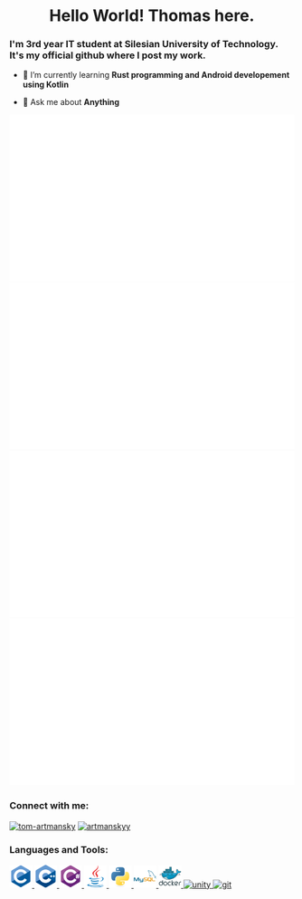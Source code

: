 <h1 align="center">Hello World! Thomas here.</h1>
<h3 align="left">I'm 3rd year IT student at Silesian University of Technology. It's my official github where I post my work.</h3>

- 🌱 I’m currently learning **Rust programming and Android developement using Kotlin**

- 💬 Ask me about **Anything**

<div align="center">

<a href="https://github.com/Artmansky/github-stats#gh-dark-mode-only">
<img src="https://github.com/Artmansky/github-stats/blob/master/generated/overview.svg#gh-dark-mode-only" />
<img src="https://github.com/Artmansky/github-stats/blob/master/generated/languages.svg#gh-dark-mode-only" />
</a>
<a href="https://github.com/Artmansky/github-stats#gh-light-mode-only">
<img src="https://github.com/Artmansky/github-stats/blob/master/generated/overview.svg#gh-dark-mode-only#gh-light-mode-only" />
<img src="https://github.com/Artmansky/github-stats/blob/master/generated/languages.svg#gh-dark-mode-only#gh-light-mode-only" />
</a>

</div>

<h3 align="left">Connect with me:</h3>
<p align="left">
<a href="https://linkedin.com/in/tom-artmansky" target="blank"><img align="center" src="https://raw.githubusercontent.com/rahuldkjain/github-profile-readme-generator/master/src/images/icons/Social/linked-in-alt.svg" alt="tom-artmansky" height="30" width="40" /></a>
<a href="https://instagram.com/artmanskyy" target="blank"><img align="center" src="https://raw.githubusercontent.com/rahuldkjain/github-profile-readme-generator/master/src/images/icons/Social/instagram.svg" alt="artmanskyy" height="30" width="40" /></a>
</p>

<h3 align="left">Languages and Tools:</h3>
<p align="left"> <a href="https://www.cprogramming.com/" target="_blank" rel="noreferrer"> <img src="https://raw.githubusercontent.com/devicons/devicon/master/icons/c/c-original.svg" alt="c" width="40" height="40"/> </a> <a href="https://www.w3schools.com/cpp/" target="_blank" rel="noreferrer"> <img src="https://raw.githubusercontent.com/devicons/devicon/master/icons/cplusplus/cplusplus-original.svg" alt="cplusplus" width="40" height="40"/> </a> <a href="https://www.w3schools.com/cs/" target="_blank" rel="noreferrer"> <img src="https://raw.githubusercontent.com/devicons/devicon/master/icons/csharp/csharp-original.svg" alt="csharp" width="40" height="40"/> </a> <a href="https://www.java.com" target="_blank" rel="noreferrer"> <img src="https://raw.githubusercontent.com/devicons/devicon/master/icons/java/java-original.svg" alt="java" width="40" height="40"/> </a> <a href="https://www.python.org" target="_blank" rel="noreferrer"> <img src="https://raw.githubusercontent.com/devicons/devicon/master/icons/python/python-original.svg" alt="python" width="40" height="40"/> </a> <a href="https://www.mysql.com/" target="_blank" rel="noreferrer"> <img src="https://raw.githubusercontent.com/devicons/devicon/master/icons/mysql/mysql-original-wordmark.svg" alt="mysql" width="40" height="40"/> </a> <a href="https://www.docker.com/" target="_blank" rel="noreferrer"> <img src="https://raw.githubusercontent.com/devicons/devicon/master/icons/docker/docker-original-wordmark.svg" alt="docker" width="40" height="40"/> </a> <a href="https://unity.com/" target="_blank" rel="noreferrer"> <img src="https://www.vectorlogo.zone/logos/unity3d/unity3d-icon.svg" alt="unity" width="40" height="40"/> </a> <a href="https://git-scm.com/" target="_blank" rel="noreferrer"> <img src="https://www.vectorlogo.zone/logos/git-scm/git-scm-icon.svg" alt="git" width="40" height="40"/> </a> </p>

